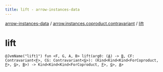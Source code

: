 ```yaml
---
title: lift - arrow-instances-data
---
```


[arrow-instances-data](../index.html) / [arrow.instances.coproduct.contravariant](index.html) / [lift](./lift.html)

# lift

`@JvmName("lift1") fun <F, G, A, B> lift(arg0: (`[`A`](lift.html#A)`) -> `[`B`](lift.html#B)`, CF: Contravariant<`[`F`](lift.html#F)`>, CG: Contravariant<`[`G`](lift.html#G)`>): (Kind<Kind<Kind<ForCoproduct, `[`F`](lift.html#F)`>, `[`G`](lift.html#G)`>, `[`B`](lift.html#B)`>) -> Kind<Kind<Kind<ForCoproduct, `[`F`](lift.html#F)`>, `[`G`](lift.html#G)`>, `[`A`](lift.html#A)`>`